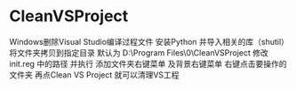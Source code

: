 # CleanVSProject
Windows删除Visual Studio编译过程文件
安装Python 并导入相关的库（shutil）
将文件夹拷贝到指定目录 默认为 D:\Program Files\0\CleanVSProject
修改 init.reg 中的路径 并执行 添加文件夹右键菜单 及背景右键菜单
右键点击要操作的文件夹 再点Clean VS Project 就可以清理VS工程
